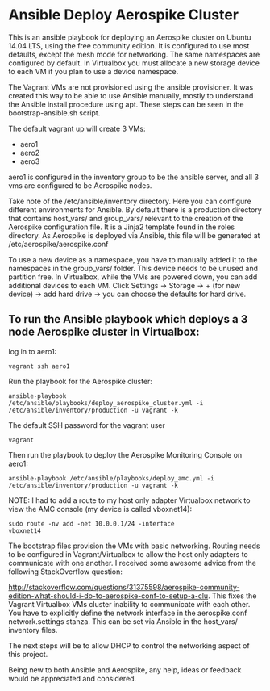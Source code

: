 Ansible Deploy Aerospike Cluster  
================================

This is an ansible playbook for deploying an Aerospike cluster on Ubuntu 14.04 LTS, using the free community edition. It is configured to use most defaults, except the mesh mode for networking. The same namespaces are configured by default. In Virtualbox you must allocate a new storage device to each VM if you plan to use a device namespace.   


The Vagrant VMs are not provisioned using the ansible provisioner. It was created this way to be able to use Ansible manually, mostly to understand the Ansible install procedure using apt. These steps can be seen in the bootstrap-ansible.sh script.   


The default vagrant up will create 3 VMs:  

* aero1  
* aero2  
* aero3  

aero1 is configured in the inventory group to be the ansible server, and all 3 vms are configured to be Aerospike nodes.  

Take note of the /etc/ansible/inventory directory. Here you can configure different environments for Ansible. By default there is a production directory that contains host_vars/ and group_vars/ relevant to the creation of the Aerospike configuration file. It is a Jinja2 template found in the roles directory. As Aerospike is deployed via Ansible, this file will be generated at /etc/aerospike/aerospike.conf  

To use a new device as a namespace, you have to manually added it to the namespaces in the group_vars/ folder. This device needs to be unused and partition free. In Virtualbox, while the VMs are powered down, you can add additional devices to each VM. Click Settings -> Storage -> + (for new device) -> add hard drive -> you can choose the defaults for hard drive.  

To run the Ansible playbook which deploys a 3 node Aerospike cluster in Virtualbox:  
-----------------------------------------------------------------------------------

log in to aero1:
    <pre><code>vagrant ssh aero1</code></pre>  

Run the playbook for the Aerospike cluster:  
    <pre><code>ansible-playbook /etc/ansible/playbooks/deploy_aerospike_cluster.yml -i /etc/ansible/inventory/production -u vagrant -k</code></pre>  


The default SSH password for the vagrant user
    <pre><code>vagrant</code></pre>  
    

Then run the playbook to deploy the Aerospike Monitoring Console on aero1:  
    <pre><code>ansible-playbook /etc/ansible/playbooks/deploy_amc.yml -i /etc/ansible/inventory/production -u vagrant -k</code></pre>  

NOTE: I had to add a route to my host only adapter Virtualbox network to view the AMC console (my device is called vboxnet14):  
    <pre><code>sudo route -nv add -net 10.0.0.1/24 -interface vboxnet14</code></pre>  


The bootstrap files provision the VMs with basic networking. Routing needs to be configured in Vagrant/Virtualbox to allow the host only adapters to communicate with one another. I received some awesome advice from the following StackOverflow question:  

<a href="http://stackoverflow.com/questions/31375598/aerospike-community-edition-what-should-i-do-to-aerospike-conf-to-setup-a-clu" >http://stackoverflow.com/questions/31375598/aerospike-community-edition-what-should-i-do-to-aerospike-conf-to-setup-a-clu</a>. This fixes the Vagrant Virtualbox VMs cluster inability to communicate with each other. You have to explicitly define the network interface in the aerospike.conf network.settings stanza. This can be set via Ansible in the host_vars/ inventory files. 

The next steps will be to allow DHCP to control the networking aspect of this project.  

Being new to both Ansible and Aerospike, any help, ideas or feedback would be appreciated and considered.  
